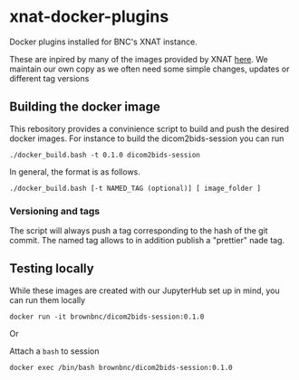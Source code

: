 # xnat-docker-plugins

Docker plugins installed for BNC's XNAT instance.

These are inpired by many of the images provided by XNAT [here](https://github.com/NrgXnat/docker-images). We maintain our own copy as we often need some simple changes, updates or different tag versions

## Building the docker image

This rebository provides a convinience script to build and push the desired docker images. For instance to build the dicom2bids-session you can run

```
./docker_build.bash -t 0.1.0 dicom2bids-session
```

In general, the format is as follows.

```
./docker_build.bash [-t NAMED_TAG (optional)] [ image_folder ]
```

### Versioning and tags

The script will always push a tag corresponding to the hash of the git commit. The named tag allows to in addition publish a "prettier" nade tag.


## Testing locally

While these images are created with our JupyterHub set up in mind, you can run them locally 

```
docker run -it brownbnc/dicom2bids-session:0.1.0
```


Or 

Attach a `bash` to session 

```
docker exec /bin/bash brownbnc/dicom2bids-session:0.1.0
```